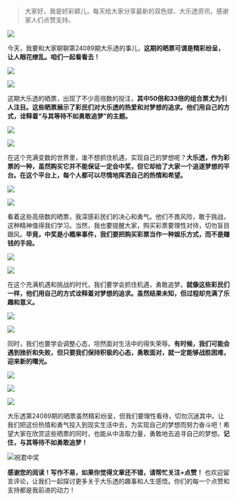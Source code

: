 
> 大家好，我是好彩颖儿，每天给大家分享最新的双色球、大乐透资讯，感谢家人们点赞支持。

![](https://cdn.jsdelivr.net/gh/wangwenjie1314/PicCDN/2024-7-12/1720763627240-image.png)


今天，我要和大家聊聊第24089期大乐透的事儿，**这期的晒票可谓是精彩纷呈，让人眼花缭乱。咱们一起看看去！**

![](https://cdn.jsdelivr.net/gh/wangwenjie1314/PicCDN/2024-8-3/1722643401688-image.png)

![](https://cdn.jsdelivr.net/gh/wangwenjie1314/PicCDN/2024-8-3/1722643411570-image.png)

这期大乐透的晒票，出现了不少高倍数的投注，**其中50倍和33倍的组合票尤为引人注目。这些晒票展示了彩民们对大乐透的热爱和对梦想的追求。他们用自己的方式，诠释着“与其等待不如勇敢追梦”的主题。**


![](https://cdn.jsdelivr.net/gh/wangwenjie1314/PicCDN/2024-8-3/1722643552740-image.png)

![](https://cdn.jsdelivr.net/gh/wangwenjie1314/PicCDN/2024-8-3/1722643558324-image.png)


在这个充满变数的世界里，谁不想抓住机遇，实现自己的梦想呢？**大乐透，作为彩票的一种，虽然购买它并不能保证一定会中奖，但它却给了大家一个追逐梦想的平台。在这个平台上，每个人都可以尽情地挥洒自己的热情和希望。**


![](https://cdn.jsdelivr.net/gh/wangwenjie1314/PicCDN/2024-8-3/1722643566241-image.png)


![](https://cdn.jsdelivr.net/gh/wangwenjie1314/PicCDN/2024-8-3/1722643573580-image.png)


看着这些高倍数的晒票，我深感彩民们的决心和勇气。他们不畏风险，敢于挑战，这种精神值得我们学习。当然，我也要提醒大家，购买彩票要理性对待，切勿盲目跟风。**毕竟，中奖是小概率事件，我们要把购买彩票当作一种娱乐方式，而不是赚钱的手段。**


![](https://cdn.jsdelivr.net/gh/wangwenjie1314/PicCDN/2024-8-3/1722643581789-image.png)

![](https://cdn.jsdelivr.net/gh/wangwenjie1314/PicCDN/2024-8-3/1722643592520-image.png)

在这个充满机遇和挑战的时代，我们要学会抓住机遇，勇敢追梦。**就像这些彩民们一样，他们用自己的方式诠释着对梦想的追求。虽然结果未知，但过程却充满了乐趣和意义。**

![](https://cdn.jsdelivr.net/gh/wangwenjie1314/PicCDN/2024-8-3/1722643604882-image.png)

![](https://cdn.jsdelivr.net/gh/wangwenjie1314/PicCDN/2024-8-3/1722643610917-image.png)


同时，我们也要学会调整心态，坦然面对生活中的得失荣辱。**有时候，我们可能会遇到挫折和失败，但只要我们保持积极的心态，勇敢面对，就一定能够战胜困难，迎来新的曙光。**


![](https://cdn.jsdelivr.net/gh/wangwenjie1314/PicCDN/2024-8-3/1722643618084-image.png)


![](https://cdn.jsdelivr.net/gh/wangwenjie1314/PicCDN/2024-8-3/1722643677663-image.png)

![](https://cdn.jsdelivr.net/gh/wangwenjie1314/PicCDN/2024-8-3/1722643686065-image.png)



大乐透第24089期的晒票虽然精彩纷呈，但我们要理性看待，切勿沉迷其中。让我们把这份热情和勇气投入到现实生活中去，为实现自己的梦想而努力奋斗吧！希望大家在欣赏这些晒票的同时，也能从中汲取力量，勇敢地去追寻自己的梦想。**记住，与其等待不如勇敢追梦！**

![祝君中奖](https://cdn.jsdelivr.net/gh/wangwenjie1314/PicCDN/2024-7-18/1721275309759-image.png)


**感谢您的阅读！写作不易，如果你觉得文章还不错，请帮忙关注+点赞！** 也欢迎留言评论，让我们一起探讨更多关于大乐透的趣事和人生感悟。你们的每一个点赞和支持都是我前进的动力！


